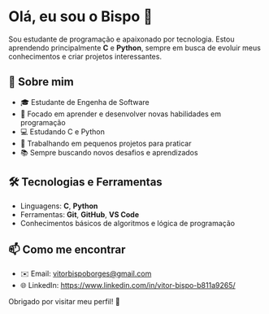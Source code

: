 # Olá, eu sou o Bispo 👋

Sou estudante de programação e apaixonado por tecnologia. Estou aprendendo principalmente **C** e **Python**, sempre em busca de evoluir meus conhecimentos e criar projetos interessantes.

## 🚀 Sobre mim

- 🎓 Estudante de Engenha de Software
- 🎯 Focado em aprender e desenvolver novas habilidades em programação
- 💻 Estudando C e Python
- 🔭 Trabalhando em pequenos projetos para praticar
- 📚 Sempre buscando novos desafios e aprendizados

## 🛠️ Tecnologias e Ferramentas

- Linguagens: **C**, **Python**
- Ferramentas: **Git**, **GitHub**, **VS Code**
- Conhecimentos básicos de algoritmos e lógica de programação


## 📫 Como me encontrar

- ✉️ Email: vitorbispoborges@gmail.com
- 🌐 LinkedIn: https://www.linkedin.com/in/vitor-bispo-b811a9265/

Obrigado por visitar meu perfil! 🚀
